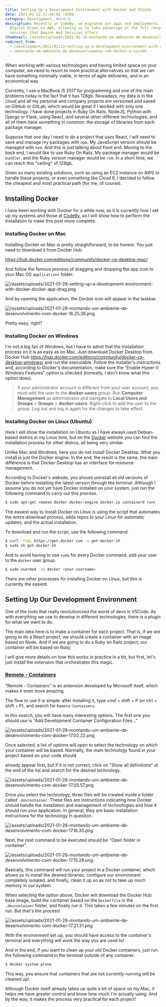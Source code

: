 ```yaml
---
title: Setting Up a Development Environment with Docker and VSCode
date: 2021-01-22 17:44:02 -0300
category: Development__#e74c3c
description: Recently at CodeBy, we migrated our apps and deployments from
  Digital Ocean to AWS, allowing us to take advantage of the full range of
  services that Amazon Web Services offers.
thumbnail: /assets/uploads/2021-01-28-montando-um-ambiente-de-desenvolvimento-com-docker-thumbnail.jpg
redirect_from:
  - /development/2021/01/22/setting-up-a-development-environment-with-docker-and-vscode.html
  - /montando-um-ambiente-de-desenvolvimento-com-docker-e-vscode
---
```

When working with various technologies and having limited space on your computer, we need to resort to more practical alternatives so that we can have something minimally viable, in terms of agile deliveries, and in an economical way.

Currently, I use a MacBook i5 2017 for programming and one of the main problems today is the fact that it has 128gb. Nowadays, my data is in the cloud and all my personal and company projects are versioned and saved on GitHub or GitLab, which would be great if I worked with only one technology. I have done projects in Ruby On Rails, NodeJS, Python with Django or Flask, using React, and several other different technologies, and all of them have something in common: the storage of libraries from each package manager.

Suppose that one day I need to do a project that uses React, I will need to save and manage my packages with `npm`. My JavaScript version should be managed with `nvm`. And this is just talking about front end. Moving to the back end, I would like to use Ruby On Rails. My package manager would be `bundler`, and the Ruby version manager would be `rvm`. In a short time, we can reach this "ceiling" of 128gb.

Given so many existing solutions, such as using an EC2 instance on AWS to handle these projects, or even something like Cloud 9, I decided to follow the cheapest and most practical path (for me, of course).

## Installing Docker

I have been working with Docker for a while now, as it is currently how I set up my systems and those at [CodeBy](https://codeby.com.br/), so I will show how to perform the installation to make this post more complete.

### Installing Docker on Mac

Installing Docker on Mac is pretty straightforward, to be honest. You just need to download it from Docker Hub.

<https://hub.docker.com/editions/community/docker-ce-desktop-mac/>

And follow the famous process of dragging and dropping the app icon to your Mac OS `applications` folder.

![/assets/uploads/2021-01-28-setting-up-a-development-environment-with-docker-docker-app-drag.png](/assets/uploads/2021-01-28-montando-um-ambiente-de-desenvolvimento-com-docker-docker-app-drag.png)

And by opening the application, the Docker icon will appear in the taskbar.

![/assets/uploads/2021-01-28-montando-um-ambiente-de-desenvolvimento-com-docker-16.25.36.png](/assets/uploads/2021-01-28-montando-um-ambiente-de-desenvolvimento-com-docker-16.25.36.png)

Pretty easy, right?

### Installing Docker on Windows

I'm not a big fan of Windows, but I have to admit that the installation process on it is as easy as on Mac. Just download Docker Desktop from Docker Hub <https://hub.docker.com/editions/community/docker-ce-desktop-windows/> and run the executable. Follow the installer's instructions and, according to Docker's documentation, make sure the "Enable Hyper-V Windows Features" option is checked (honestly, I don't know what this option does).

> If your administrator account is different from your user account, you must add the user to the **docker-users** group. Run **Computer Management** as administrator and navigate to **Local Users and Groups** > **Groups** > **docker-users**. Right-click to add the user to the group. Log out and log in again for the changes to take effect.

### Installing Docker on Linux (Ubuntu)

Here I will show the installation on Ubuntu as I have always used Debian-based distros in my Linux time, but on the [Docker](https://docs.docker.com/engine/install) website you can find the installation process for other distros, all being very similar.

Unlike Mac and Windows, here you do not install Docker Desktop. What you install is just the Docker engine. In the end, the result is the same, the main difference is that Docker Desktop has an interface for resource management.

According to Docker's website, you should uninstall all old versions of Docker before installing the latest version through the terminal. Although I assume you do not yet have Docker installed on your system, just run the following command to carry out this process.

```bash
$ sudo apt-get remove docker docker-engine docker.io containerd runc
```

The easiest way to install Docker on Linux is using the script that automates the entire download process, adds repos to your Linux for automatic updates, and the actual installation.

To download and run the script, use the following command.

```bash
$ curl -fsSL https://get.docker.com -o get-docker.sh
$ sudo sh get-docker.sh
```

And to avoid having to use `sudo` for every Docker command, add your user to the `docker` user group.

```bash
$ sudo usermod -aG docker <your-username>
```

There are other processes for installing Docker on Linux, but this is currently the easiest.

## Setting Up Our Development Environment

One of the tools that really revolutionized the world of devs is VSCode. As with everything we use to develop in different technologies, there is a plugin for what we want to do.

The main idea here is to make a container for each project. That is, if we are going to do a React project, we should create a container with an image based on Node. And if we are going to do a Ruby on Rails project, our container will be based on Ruby.

I will give more details on how this works in practice in a bit, but first, let's just install the extension that orchestrates this magic.

### [Remote - Containers](https://marketplace.visualstudio.com/items?itemName=ms-vscode-remote.remote-containers)

"Remote - Containers" is an extension developed by Microsoft itself, which makes it even more amazing.

The flow to use it is simple: after installing it, type cmd + shift + P (or ctrl + shift + P), and search for `Remote-Containers`.

In this search, you will have many interesting options. The first one you should use is "Add Development Container Configuration Files..."

![/assets/uploads/2021-01-28-montando-um-ambiente-de-desenvolvimento-com-docker-17.02.22.png](/assets/uploads/2021-01-28-montando-um-ambiente-de-desenvolvimento-com-docker-17.02.22.png)

Once selected, a list of options will open to select the technology on which your container will be based. Normally, the main technology found in your project based on your code should

 already appear first, but if it is not correct, click on "Show all definitions" at the end of the list and search for the desired technology.

![/assets/uploads/2021-01-28-montando-um-ambiente-de-desenvolvimento-com-docker-17.00.57.png](/assets/uploads/2021-01-28-montando-um-ambiente-de-desenvolvimento-com-docker-17.00.57.png)

Once you select the technology, three files will be created inside a folder called `.devcontainer`. These files are instructions indicating how Docker should handle the installation and management of technologies and how it should run your application. In general, they are basic installation instructions for the technology in question.

![/assets/uploads/2021-01-28-montando-um-ambiente-de-desenvolvimento-com-docker-17.16.30.png](/assets/uploads/2021-01-28-montando-um-ambiente-de-desenvolvimento-com-docker-17.16.30.png)

Next, the next command to be executed should be "Open folder in container".

![/assets/uploads/2021-01-28-montando-um-ambiente-de-desenvolvimento-com-docker-17.15.29.png](/assets/uploads/2021-01-28-montando-um-ambiente-de-desenvolvimento-com-docker-17.15.29.png)

Basically, this command will run your project in a Docker container, which allows us to install the desired libraries, configure our environment completely isolated, and finally, clean it up so as not to take up much memory in our system.

When selecting the option above, Docker will download the Docker Hub base image, build the container based on the `Dockerfile` in the `.devcontainer` folder, and finally run it. This takes a few minutes on the first run. But that's the process!

![/assets/uploads/2021-01-28-montando-um-ambiente-de-desenvolvimento-com-docker-17.21.31.png](/assets/uploads/2021-01-28-montando-um-ambiente-de-desenvolvimento-com-docker-17.21.31.png)

With the environment set up, you should have access to the container's terminal and everything will work the way you are used to!

And in the end, if you want to clean up your old Docker containers, just run the following command in the terminal outside of any container:

```bash
$ docker system prune
```

This way, you ensure that containers that are not currently running will be cleaned up!

Although Docker itself already takes up quite a bit of space on my Mac, it helps me have greater control and know how much I'm actually using. And by the way, it makes the process very practical for each project!
